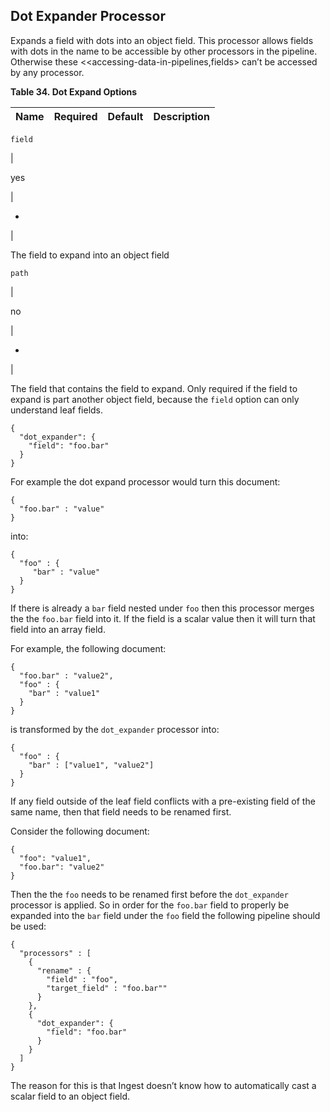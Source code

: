 ## Dot Expander Processor

Expands a field with dots into an object field. This processor allows fields with dots in the name to be accessible by other processors in the pipeline. Otherwise these <<accessing-data-in-pipelines,fields> can’t be accessed by any processor.

 **Table 34. Dot Expand Options**

Name |  Required |  Default |  Description  
---|---|---|---  
  
`field`

| 

yes

| 

-

| 

The field to expand into an object field  
  
`path`

| 

no

| 

-

| 

The field that contains the field to expand. Only required if the field to expand is part another object field, because the `field` option can only understand leaf fields.  
  
  

    
    
    {
      "dot_expander": {
        "field": "foo.bar"
      }
    }

For example the dot expand processor would turn this document:
    
    
    {
      "foo.bar" : "value"
    }

into:
    
    
    {
      "foo" : {
         "bar" : "value"
      }
    }

If there is already a `bar` field nested under `foo` then this processor merges the the `foo.bar` field into it. If the field is a scalar value then it will turn that field into an array field.

For example, the following document:
    
    
    {
      "foo.bar" : "value2",
      "foo" : {
        "bar" : "value1"
      }
    }

is transformed by the `dot_expander` processor into:
    
    
    {
      "foo" : {
        "bar" : ["value1", "value2"]
      }
    }

If any field outside of the leaf field conflicts with a pre-existing field of the same name, then that field needs to be renamed first.

Consider the following document:
    
    
    {
      "foo": "value1",
      "foo.bar": "value2"
    }

Then the the `foo` needs to be renamed first before the `dot_expander` processor is applied. So in order for the `foo.bar` field to properly be expanded into the `bar` field under the `foo` field the following pipeline should be used:
    
    
    {
      "processors" : [
        {
          "rename" : {
            "field" : "foo",
            "target_field" : "foo.bar""
          }
        },
        {
          "dot_expander": {
            "field": "foo.bar"
          }
        }
      ]
    }

The reason for this is that Ingest doesn’t know how to automatically cast a scalar field to an object field.
